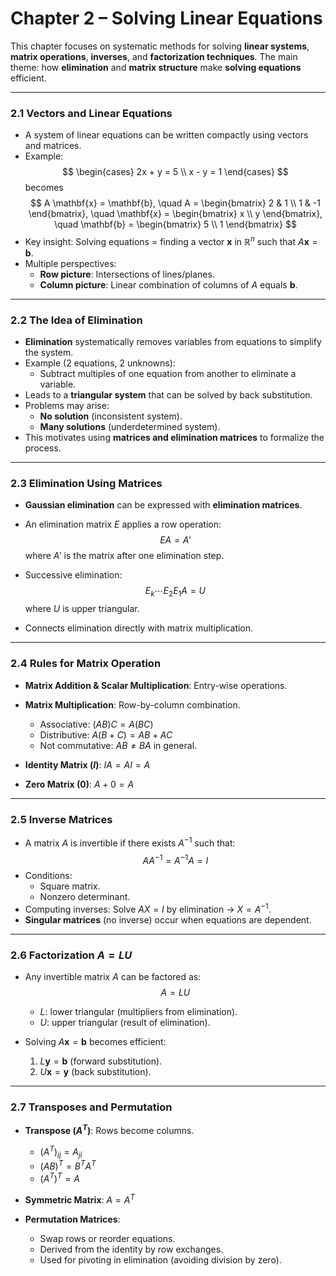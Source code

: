 # Chapter 2 – Solving Linear Equations

This chapter focuses on systematic methods for solving **linear systems**, **matrix operations**, **inverses**, and **factorization techniques**. The main theme: how **elimination** and **matrix structure** make **solving equations** efficient.

---

### 2.1 Vectors and Linear Equations

- A system of linear equations can be written compactly using vectors and matrices.  
- Example:  
  $$
  \begin{cases}
  2x + y = 5 \\
  x - y = 1
  \end{cases}
  $$
  becomes  
  $$
  A \mathbf{x} = \mathbf{b}, \quad 
  A = \begin{bmatrix} 2 & 1 \\ 1 & -1 \end{bmatrix}, \quad 
  \mathbf{x} = \begin{bmatrix} x \\ y \end{bmatrix}, \quad
  \mathbf{b} = \begin{bmatrix} 5 \\ 1 \end{bmatrix}
  $$
- Key insight: Solving equations = finding a vector $\mathbf{x}$ in $\mathbb{R}^n$ such that $A\mathbf{x} = \mathbf{b}$.  
- Multiple perspectives:  
	- **Row picture**: Intersections of lines/planes.  
	- **Column picture**: Linear combination of columns of $A$ equals $\mathbf{b}$.

---

### 2.2 The Idea of Elimination

- **Elimination** systematically removes variables from equations to simplify the system.  
- Example (2 equations, 2 unknowns):  
	- Subtract multiples of one equation from another to eliminate a variable.  
- Leads to a **triangular system** that can be solved by back substitution.  
- Problems may arise:  
	- **No solution** (inconsistent system).  
	- **Many solutions** (underdetermined system).  
- This motivates using **matrices and elimination matrices** to formalize the process.

---

### 2.3 Elimination Using Matrices

- **Gaussian elimination** can be expressed with **elimination matrices**.  
- An elimination matrix $E$ applies a row operation:$$
  E A = A'
  $$
  where $A'$ is the matrix after one elimination step.  

- Successive elimination:
  $$
  E_k \cdots E_2 E_1 A = U
  $$
  where $U$ is upper triangular.  

- Connects elimination directly with matrix multiplication.

---

### 2.4 Rules for Matrix Operation

- **Matrix Addition & Scalar Multiplication**: Entry-wise operations.  
- **Matrix Multiplication**: Row-by-column combination.  
	- Associative: $(AB)C = A(BC)$  
	- Distributive: $A(B+C) = AB + AC$  
	- Not commutative: $AB \neq BA$ in general.  

- **Identity Matrix ($I$)**: $IA = AI = A$  
- **Zero Matrix ($0$)**: $A + 0 = A$  

---

### 2.5 Inverse Matrices

- A matrix $A$ is invertible if there exists $A^{-1}$ such that:  
  $$
  AA^{-1} = A^{-1}A = I
  $$
- Conditions:  
	- Square matrix.  
	- Nonzero determinant.  
- Computing inverses: Solve $AX = I$ by elimination → $X = A^{-1}$.  
- **Singular matrices** (no inverse) occur when equations are dependent.

---

### 2.6 Factorization $A = LU$

- Any invertible matrix $A$ can be factored as:$$
  A = LU
  $$
	- $L$: lower triangular (multipliers from elimination).  
	- $U$: upper triangular (result of elimination).  

- Solving $A\mathbf{x} = \mathbf{b}$ becomes efficient:  
	1. $L\mathbf{y} = \mathbf{b}$ (forward substitution).  
	2. $U\mathbf{x} = \mathbf{y}$ (back substitution).

---

### 2.7 Transposes and Permutation

- **Transpose ($A^T$)**: Rows become columns.  
	- $(A^T)_{ij} = A_{ji}$  
	- $(AB)^T = B^T A^T$  
	- $(A^T)^T = A$  

- **Symmetric Matrix**: $A = A^T$  
- **Permutation Matrices**:  
	- Swap rows or reorder equations.  
	- Derived from the identity by row exchanges.  
	- Used for pivoting in elimination (avoiding division by zero).
